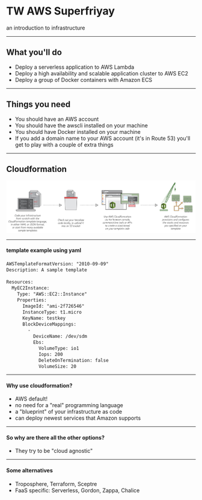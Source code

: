 # TW AWS Superfriyay

an introduction to infrastructure

---

## What you'll do

- Deploy a serverless application to AWS Lambda
- Deploy a high availability and scalable application cluster to AWS EC2
- Deploy a group of Docker containers with Amazon ECS

---

## Things you need

- You should have an AWS account
- You should have the awscli installed on your machine
- You should have Docker installed on your machine
- If you add a domain name to your AWS account (it's in Route 53) you'll get to play with a couple of extra things


---

## Cloudformation

![cloudformation](/img/how-cloudformation-works.png)

----

#### template example using yaml

```
AWSTemplateFormatVersion: "2010-09-09"
Description: A sample template

Resources:
  MyEC2Instance:
    Type: "AWS::EC2::Instance"
    Properties:
      ImageId: "ami-2f726546"
      InstanceType: t1.micro
      KeyName: testkey
      BlockDeviceMappings:
        -
          DeviceName: /dev/sdm
          Ebs:
            VolumeType: io1
            Iops: 200
            DeleteOnTermination: false
            VolumeSize: 20
```

----

#### Why use cloudformation?

- AWS default!
- no need for a "real" programming language
- a "blueprint" of your infrastructure as code
- can deploy newest services that Amazon supports

----

#### So why are there all the other options?
- They try to be "cloud agnostic"

----

#### Some alternatives
- Troposphere, Terraform, Sceptre
- FaaS specific: Serverless, Gordon, Zappa, Chalice
